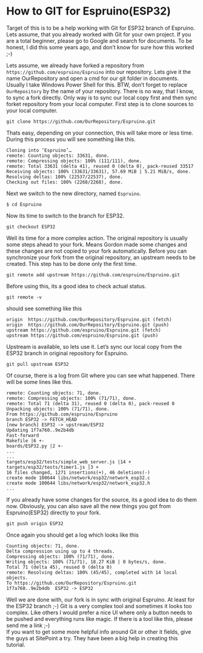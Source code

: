 # How to GIT for Espruino(ESP32)
Target of this is to be a help working with Git for ESP32 branch of Espruino.
Lets assume, that you already worked with Git for your own project.
If you are a total beginner, please go to Google and search for documents.
To be honest, I did this some years ago, and don’t know for sure how this worked ;-)

Lets assume, we already have forked a repository from `https://github.com/espruino/Espruino` into our repository.
Lets give it the name OurRepository and open a cmd for our git folder in documents. Usually I take Windows Power Shell
for this.
BTW, don’t forget to replace `OurRepository` by the name of your repository.
There is no way, that I know, to sync a fork directly. Only way is to sync our local copy first and then sync forket
repository from your local computer.
First step is to clone sources to your local computer.

```
git clone https://github.com/OurRepository/Espruino.git
```

Thats easy, depending on your connection, this will take more or less time. During this process you will see
something like this.

```
Cloning into ‘Espruino’…
remote: Counting objects: 33631, done.
remote: Compressing objects: 100% (111/111), done.
remote: Total 33631 (delta 41), reused 0 (delta 0), pack-reused 33517
Receiving objects: 100% (33631/33631), 57.69 MiB | 5.21 MiB/s, done.
Resolving deltas: 100% (22537/22537), done.
Checking out files: 100% (2268/2268), done.
```

Next we switch to the new directory, named `Espruino`.

```
$ cd Espruino
```

Now its time to switch to the branch for ESP32.

```
git checkout ESP32
```

Well its time for a more complex action. The original repository is usually some steps ahead to your fork.
Means Gordon made some changes and these changes are not copied to your fork automatically.
Before you can synchronize your fork from the original repository, an upstream needs to be created.
This step has to be done only the first time.

```
git remote add upstream https://github.com/espruino/Espruino.git
```

Before using this, its a good idea to check actual status.

```
git remote -v
```

should see something like this

```
origin  https://github.com/OurRepository/Espruino.git (fetch)
origin  https://github.com/OurRepository/Espruino.git (push)
upstream https://github.com/espruino/Espruino.git (fetch)
upstream https://github.com/espruino/Espruino.git (push)
```

Upstream is available, so lets use it. Let’s sync our local copy from the ESP32 branch in original repository
for Espruino.

```
git pull upstream ESP32
```

Of course, there is a log from Git where you can see what happened. There will be some lines like this.

```
remote: Counting objects: 71, done.
remote: Compressing objects: 100% (71/71), done.
remote: Total 71 (delta 31), reused 0 (delta 0), pack-reused 0
Unpacking objects: 100% (71/71), done.
From https://github.com/espruino/Espruino
branch ESP32 -> FETCH_HEAD
[new branch] ESP32 -> upstream/ESP32
Updating 1f7a760..9e2b4db
Fast-forward
Makefile |6 +-
boards/ESP32.py |2 +-
...
...
targets/esp32/tests/simple_web_server.js |14 +
targets/esp32/tests/timer1.js |3 +
16 files changed, 1271 insertions(+), 46 deletions(-)
create mode 100644 libs/network/esp32/network_esp32.c
create mode 100644 libs/network/esp32/network_esp32.h
...
```

If you already have some changes for the source, its a good idea to do them now. Obviously, you can also save all the
new things you got from Espruino(ESP32) directly to your fork.

```
git push origin ESP32
```

Once again you should get a log which looks like this

```
Counting objects: 71, done.
Delta compression using up to 4 threads.
Compressing objects: 100% (71/71), done.
Writing objects: 100% (71/71), 18.27 KiB | 0 bytes/s, done.
Total 71 (delta 45), reused 0 (delta 0)
remote: Resolving deltas: 100% (45/45), completed with 14 local objects.
To https://github.com/OurRepository/Espruino.git
1f7a760..9e2b4db  ESP32 -> ESP32
```

Well we are done with, our fork is in sync with original Espruino. At least for the ESP32 branch ;-) Git is a very complex
tool and sometimes it looks too complex. Like others I would prefer a nice UI where only a button needs to be pushed and
everything runs like magic. If there is a tool like this, please send me a link ;-)<br>If you want to get some more helpful
info around Git or other it fields, give the guys at SitePoint a try. They have been a big help in creating this tutorial.</p>
